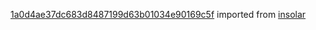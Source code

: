 [1a0d4ae37dc683d8487199d63b01034e90169c5f](https://github.com/insolar/insolar/commit/1a0d4ae37dc683d8487199d63b01034e90169c5f) imported from [insolar](https://github.com/insolar/insolar)
